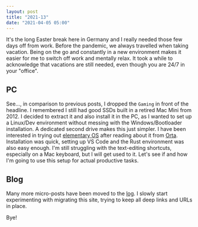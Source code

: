 ```yaml
---
layout: post
title: "2021-13"
date: "2021-04-05 05:00"
---
```


It's the long Easter break here in Germany and I really needed those few days off from work. Before the pandemic, we always travelled when taking vacation. Being on the go and constantly in a new environment makes it easier for me to switch off work and mentally relax. It took a while to acknowledge that vacations are still needed, even though you are 24/7 in your "office".

## PC
See..., in comparison to previous posts, I dropped the `Gaming` in front of the headline. I remembered I still had good SSDs built in a retired Mac Mini from 2012. I decided to extract it and also install it in the PC, as I wanted to set up a Linux/Dev environment without messing with the Windows/Bootloader installation. A dedicated second drive makes this just simpler. I have been interested in trying out [elementary OS](https://elementary.io/) after reading about it from [Orta](https://orta.io/on/migrating/from/apple). Installation was quick, setting up VS Code and the Rust environment was also easy enough. I'm still struggling with the text-editing shortcuts, especially on a Mac keyboard, but I will get used to it. Let's see if and how I'm going to use this setup for actual productive tasks.

## Blog
Many more micro-posts have been moved to the [log](https://hartl.co/log). I slowly start experimenting with migrating this site, trying to keep all deep links and URLs in place.

Bye!